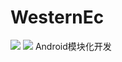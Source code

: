 # WesternEc
[![](https://jitpack.io/v/qq524787275/WesternEc.svg)](https://jitpack.io/#qq524787275/WesternEc)
[![](https://www.travis-ci.org/qq524787275/WesternEc.svg?branch=master)](https://jitpack.io/#qq524787275/WesternEc)
Android模块化开发
